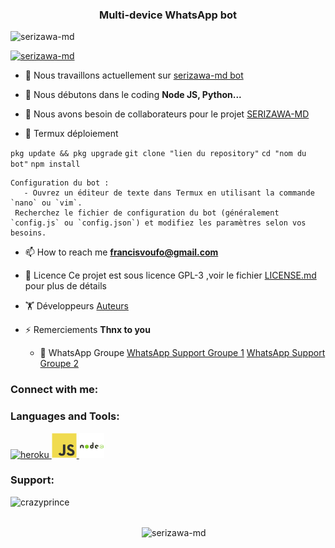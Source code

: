 <h3 align="center">Multi-device WhatsApp bot</h3>

<p align="left"> <img src="https://komarev.com/ghpvc/?username=serizawa-md&label=Profile%20views&color=0e75b6&style=flat" alt="serizawa-md" /> </p>

<p align="left"> <a href="https://github.com/ryo-ma/github-profile-trophy"><img src="https://github-profile-trophy.vercel.app/?username=serizawa-md" alt="serizawa-md" /></a> </p>

- 🔭 Nous travaillons actuellement sur [serizawa-md bot](https://chat.whatsapp.com/DxOBjdHLovEJQhwRDXPow3)

- 🌱 Nous débutons dans le coding **Node JS, Python...**

- 🤝 Nous avons besoin de collaborateurs pour le projet  [SERIZAWA-MD](https://github.com/serizawa-md)

- 💬 Termux déploiement

`pkg update && pkg upgrade`
`git clone "lien du repository"`
`cd "nom du bot"`
`npm install`
```
Configuration du bot :
   - Ouvrez un éditeur de texte dans Termux en utilisant la commande `nano` ou `vim`.
 Recherchez le fichier de configuration du bot (généralement `config.js` ou `config.json`) et modifiez les paramètres selon vos besoins.
```
- 📫 How to reach me **francisvoufo@gmail.com**

- 📄 Licence
  Ce projet est sous licence GPL-3 ,voir le fichier [LICENSE.md](LICENSE.md) pour plus de détails

- 🏋️ Développeurs
  [Auteurs](https://github.com/PurpleBooth)
  
- ⚡ Remerciements
  **Thnx to you**

  - 📝 WhatsApp Groupe
    [WhatsApp Support Groupe 1](https://chat.whatsapp.com/B9nJSr7omFPKhXoPfzgQoq)
    [WhatsApp Support Groupe 2](https://chat.whatsapp.com/BoTs9plLd9A0vQjDLgCwKR)

<h3 align="left">Connect with me:</h3>
<p align="left">
</p>

<h3 align="left">Languages and Tools:</h3>
<p align="left"> <a href="https://heroku.com" target="_blank" rel="noreferrer"> <img src="https://www.vectorlogo.zone/logos/heroku/heroku-icon.svg" alt="heroku" width="40" height="40"/> </a> <a href="https://developer.mozilla.org/en-US/docs/Web/JavaScript" target="_blank" rel="noreferrer"> <img src="https://raw.githubusercontent.com/devicons/devicon/master/icons/javascript/javascript-original.svg" alt="javascript" width="40" height="40"/> </a> <a href="https://nodejs.org" target="_blank" rel="noreferrer"> <img src="https://raw.githubusercontent.com/devicons/devicon/master/icons/nodejs/nodejs-original-wordmark.svg" alt="nodejs" width="40" height="40"/> </a> </p>

<h3 align="left">Support:</h3>
<p><a href="https://www.buymeacoffee.com/crazyprince"> <img align="left" src="https://cdn.buymeacoffee.com/buttons/v2/default-yellow.png" height="50" width="210" alt="crazyprince" /></a></p><br><br>

<p><img align="center" src="https://github-readme-streak-stats.herokuapp.com/?user=serizawa-md&" alt="serizawa-md" /></p>
